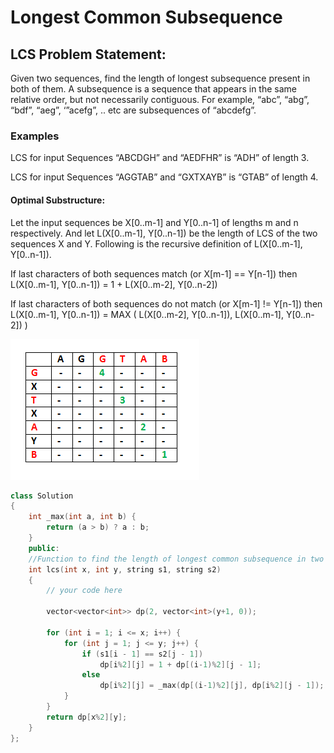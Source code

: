 # Longest Common Subsequence
## LCS Problem Statement: 
Given two sequences, find the length of longest subsequence present in both of them. A subsequence is a sequence that appears in the same relative order, 
but not necessarily contiguous. For example, “abc”, “abg”, “bdf”, “aeg”, ‘”acefg”, .. etc are subsequences of “abcdefg”.

### Examples
LCS for input Sequences “ABCDGH” and “AEDFHR” is “ADH” of length 3. 

LCS for input Sequences “AGGTAB” and “GXTXAYB” is “GTAB” of length 4. 

#### Optimal Substructure: 
Let the input sequences be X[0..m-1] and Y[0..n-1] of lengths m and n respectively. And let L(X[0..m-1], Y[0..n-1]) be the length of LCS of the two sequences X and Y. Following is the recursive definition of L(X[0..m-1], Y[0..n-1]).

If last characters of both sequences match (or X[m-1] == Y[n-1]) then 
L(X[0..m-1], Y[0..n-1]) = 1 + L(X[0..m-2], Y[0..n-2])

If last characters of both sequences do not match (or X[m-1] != Y[n-1]) then 
L(X[0..m-1], Y[0..n-1]) = MAX ( L(X[0..m-2], Y[0..n-1]), L(X[0..m-1], Y[0..n-2]) )

![](Longest-Common-Subsequence.png)

```cpp
class Solution
{
    int _max(int a, int b) {
        return (a > b) ? a : b;
    }
    public:
    //Function to find the length of longest common subsequence in two strings.
    int lcs(int x, int y, string s1, string s2)
    {
        // your code here
        
        vector<vector<int>> dp(2, vector<int>(y+1, 0));
        
        for (int i = 1; i <= x; i++) {
            for (int j = 1; j <= y; j++) {
                if (s1[i - 1] == s2[j - 1])
                    dp[i%2][j] = 1 + dp[(i-1)%2][j - 1];
                else
                    dp[i%2][j] = _max(dp[(i-1)%2][j], dp[i%2][j - 1]);
            }
        }
        return dp[x%2][y];
    }
};
```

